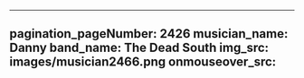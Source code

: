 ------
pagination_pageNumber: 2426
musician_name: Danny
band_name: The Dead South
img_src: images/musician2466.png
onmouseover_src: 
------